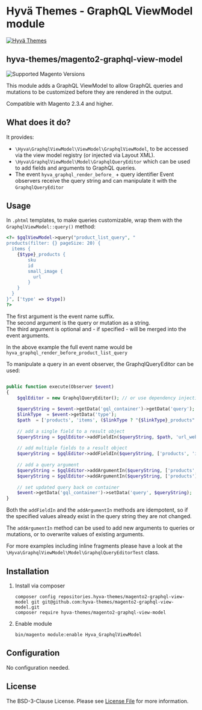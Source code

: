 # Hyvä Themes - GraphQL ViewModel module

[![Hyvä Themes](https://repository-images.githubusercontent.com/300568807/f00eb480-55b1-11eb-93d2-074c3edd2d07)](https://hyva.io/)

## hyva-themes/magento2-graphql-view-model

![Supported Magento Versions][ico-compatibility]

This module adds a GraphQL ViewModel to allow GraphQL queries and mutations to be customized before they are rendered in the output.

Compatible with Magento 2.3.4 and higher.

## What does it do?

It provides:
 - `\Hyva\GraphqlViewModel\ViewModel\GraphqlViewModel`, to be accessed via the view model registry (or injected via Layout XML).
 - `\Hyva\GraphqlViewModel\Model\GraphqlQueryEditor` which can be used to add fields and arguments to GraphQL queries.
 - The event `hyva_graphql_render_before_` + query identifier
   Event observers receive the query string and can manipulate it with the `GraphqlQueryEditor`

## Usage

In `.phtml` templates, to make queries customizable, wrap them with the `GraphqlViewModel::query()` method:
```php
<?= $gqlViewModel->query("product_list_query", "
products(filter: {} pageSize: 20) {
  items {
    {$type}_products {
        sku
        id
        small_image {
          url
        }
    }
  }
}", ['type' => $type])
?>
```
The first argument is the event name suffix.  
The second argument is the query or mutation as a string.  
The third argument is optional and - if specified - will be merged into the event arguments.

In the above example the full event name would be `hyva_graphql_render_before_product_list_query`

To manipulate a query in an event observer, the GraphqlQueryEditor can be used:
```php

public function execute(Observer $event)
{
    $gqlEditor = new GraphqlQueryEditor(); // or use dependency injection
    
    $queryString = $event->getData('gql_container')->getData('query');
    $linkType  = $event->getData('type');
    $path  = ['products', 'items', ($linkType ? "{$linkType}_products" : 'products'), 'small_image'];
    
    // add a single field to a result object
    $queryString = $gqlEditor->addFieldIn($queryString, $path, 'url_webp');
    
    // add multiple fields to a result object
    $queryString = $gqlEditor->addFieldIn($queryString, ['products', 'items', 'products', 'image'], 'label url_webp');
    
    // add a query argument
    $queryString = $gqlEditor->addArgumentIn($queryString, ['products', 'filter', 'name'], 'match', 'Tank');
    $queryString = $gqlEditor->addArgumentIn($queryString, ['products'], 'pageSize', 2);
    
    // set updated query back on container
    $event->getData('gql_container')->setData('query', $queryString);
}
```

Both the `addFieldIn` and the `addArgumentIn` methods are idempotent, so if the specified values already exist in the
query string they are not changed.

The `addArgumentIn` method can be used to add new arguments to queries or mutations, or to overwrite values of existing arguments.

For more examples including inline fragments please have a look at the `\Hyva\GraphqlViewModel\Model\GraphqlQueryEditorTest` class.

## Installation
  
1. Install via composer
   ```
   composer config repositories.hyva-themes/magento2-graphql-view-model git git@github.com:hyva-themes/magento2-graphql-view-model.git
   composer require hyva-themes/magento2-graphql-view-model
   ```
2. Enable module
   ```
   bin/magento module:enable Hyva_GraphqlViewModel
   ```

## Configuration
  
No configuration needed.

## License

The BSD-3-Clause License. Please see [License File](LICENSE.txt) for more information.

[ico-compatibility]: https://img.shields.io/badge/magento-%202.3%20|%202.4-brightgreen.svg?logo=magento&longCache=true&style=flat-square

